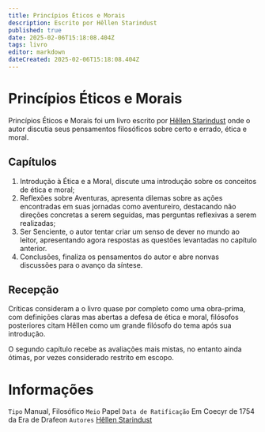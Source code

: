 ```yaml
---
title: Princípios Éticos e Morais
description: Escrito por Hêllen Starindust
published: true
date: 2025-02-06T15:18:08.404Z
tags: livro
editor: markdown
dateCreated: 2025-02-06T15:18:08.404Z
---
```


# Princípios Éticos e Morais
Princípios Éticos e Morais foi um livro escrito por [Hêllen Starindust](/individuos/personagens-de-jogadores/hellen-starindust) onde o autor discutia seus pensamentos filosóficos sobre certo e errado, ética e moral.

## Capítulos
1. Introdução à Ética e a Moral, discute uma introdução sobre os conceitos de ética e moral;
1. Reflexões sobre Aventuras, apresenta dilemas sobre as ações encontradas em suas jornadas como aventureiro, destacando não direções concretas a serem seguidas, mas perguntas reflexivas a serem realizadas;
1. Ser Senciente, o autor tentar criar um senso de dever no mundo ao leitor, apresentando agora respostas as questões levantadas no capítulo anterior.
1. Conclusões, finaliza os pensamentos do autor e abre nonvas discussões para o avanço da síntese.

## Recepção
Críticas consideram a o livro quase por completo como uma obra-prima, com definições claras mas abertas a defesa de ética e moral, filósofos posteriores citam Hêllen como um grande filósofo do tema após sua introdução.

O segundo capítulo recebe as avaliações mais mistas, no entanto ainda ótimas, por vezes considerado restrito em escopo.


# Informações
`Tipo` Manual, Filosófico
`Meio` Papel 
`Data de Ratificação` Em Coecyr de 1754 da Era de Drafeon 
`Autores` [Hêllen Starindust](/individuos/personagens-de-jogadores/hellen-starindust)